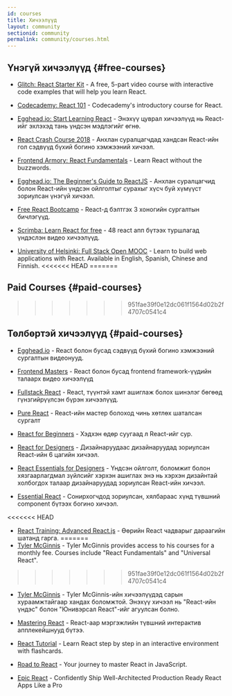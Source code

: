 ```yaml
---
id: courses
title: Хичээлүүд
layout: community
sectionid: community
permalink: community/courses.html
---
```


## Үнэгүй хичээлүүд {#free-courses}

- [Glitch: React Starter Kit](https://glitch.com/glimmer/post/react-starter-kit) - A free, 5-part video course with interactive code examples that will help you learn React.

- [Codecademy: React 101](https://www.codecademy.com/learn/react-101) - Codecademy's introductory course for React.

- [Egghead.io: Start Learning React](https://egghead.io/courses/start-learning-react) - Энэхүү цуврал хичээлүүд нь React-ийг эхлэхэд тань үндсэн мэдлэгийг өгнө.

- [React Crash Course 2018](https://www.youtube.com/watch?v=Ke90Tje7VS0) - Анхлан суралцагчдад хандсан React-ийн гол сэдвүүд бүхий богино хэмжээний хичээл.

- [Frontend Armory: React Fundamentals](https://frontarm.com/courses/react-fundamentals/) - Learn React without the buzzwords.

- [Egghead.io: The Beginner's Guide to ReactJS](https://egghead.io/courses/the-beginner-s-guide-to-react) - Анхлан суралцагчид болон React-ийн үндсэн ойлголтыг сурахыг хүсч буй хүмүүст зориулсан үнэгүй хичээл.

- [Free React Bootcamp](https://tylermcginnis.com/free-react-bootcamp/) - React-д бэлтгэх 3 хоногийн сургалтын бичлэгүүд.

- [Scrimba: Learn React for free](https://scrimba.com/g/glearnreact) - 48 react апп бүтээх туршлагад үндэслэн видео хичээлүүд.

- [University of Helsinki: Full Stack Open MOOC](https://fullstackopen.com/en/) - Learn to build web applications with React. Available in English, Spanish, Chinese and Finnish.
<<<<<<< HEAD
=======


## Paid Courses {#paid-courses}
>>>>>>> 951fae39f0e12dc061f1564d02b2f4707c0541c4

## Төлбөртэй хичээлүүд {#paid-courses}

- [Egghead.io](https://egghead.io/browse/frameworks/react) - React болон бусад сэдвүүд бүхий богино хэмжээний сургалтын видеонууд.

- [Frontend Masters](https://frontendmasters.com/learn/courses/) - React болон бусад frontend framework-үүдийн талаарх видео хичээлүүд

- [Fullstack React](https://www.fullstackreact.com/) - React, түүнтэй хамт ашиглаж болох шинэлэг бөгөөд гүнзгийрүүлсэн бүрэн хичээлүүд.

- [Pure React](https://daveceddia.com/pure-react/) - React-ийн мастер болоход чинь хөтлөх шаталсан сургалт

- [React for Beginners](https://reactforbeginners.com/) - Хэдхэн өдөр суугаад л React-ийг сур.

- [React for Designers](https://designcode.io/react) - Дизайнаруудаас дизайнаруудад зориулсан React-ийн 6 цагийн хичээл.

- [React Essentials for Designers](https://learnreact.design) - Үндсэн ойлголт, боломжит болон хязгаарлагдмал зүйлсийг хэрхэн ашиглах энэ нь хэрхэн дизайнтай холбогдох талаар дизайнаруудад зориулсан React-ийн хичээл.

- [Essential React](https://learnreact.com/lessons/2018-essential-react-1-overview) - Сонирхогчдод зориулсан, хялбараас хүнд түвшний component бүтээх богино хичээл.

<<<<<<< HEAD
- [React Training: Advanced React.js](https://courses.reacttraining.com/p/advanced-react) - Өөрийн React чадварыг дараагийн шатанд гарга.
=======
- [Tyler McGinnis](https://ui.dev/) - Tyler McGinnis provides access to his courses for a monthly fee. Courses include "React Fundamentals" and "Universal React".
>>>>>>> 951fae39f0e12dc061f1564d02b2f4707c0541c4

- [Tyler McGinnis](https://tylermcginnis.com/courses) - Tyler McGinnis-ийн хичээлүүдэд сарын хураамжтайгаар хандах боломжтой. Энэхүү хичээл нь "React-ийн үндэс" болон "Юнивэрсал React"-ийг агуулсан болно.

- [Mastering React](https://codewithmosh.com/p/mastering-react/) - React-аар мэргэжлийн түвшний интерактив апплекейшнууд бүтээ.

- [React Tutorial](https://react-tutorial.app) - Learn React step by step in an interactive environment with flashcards.

- [Road to React](https://www.roadtoreact.com/) - Your journey to master React in JavaScript.

- [Epic React](https://epicreact.dev/) - Confidently Ship Well-Architected Production Ready React Apps Like a Pro
